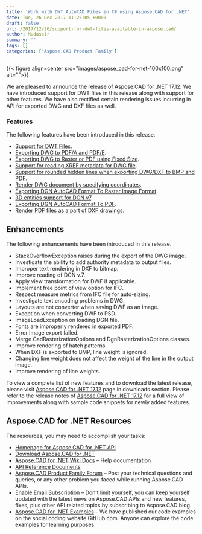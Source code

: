 ```yaml
---
title: 'Work with DWT AutoCAD Files in C# using Aspose.CAD for .NET'
date: Tue, 26 Dec 2017 11:25:05 +0000
draft: false
url: /2017/12/26/support-for-dwt-files-available-in-aspose.cad/
author: Mudassir
summary: ''
tags: []
categories: ['Aspose.CAD Product Family']
---
```




{{< figure align=center src="images/aspose_cad-for-net-100x100.png" alt="">}}


We are pleased to announce the release of Aspose.CAD for .NET 17.12. We have introduced support for DWT files in this release along with support for other features. We have also rectified certain rendering issues incurring in API for exported DWG and DXF files as well.

### Features

The following features have been introduced in this release.

*   [Support for DWT Files][1].
*   [Exporting DWG to PDF/A and PDF/E][2].
*   [Exporting DWG to Raster or PDF using Fixed Size][3].
*   [Support for reading XREF metadata for DWG file][4].
*   [Support for rounded hidden lines when exporting DWG/DXF to BMP and PDF][5].
*   [Render DWG document by specifying coordinates][6].
*   [Exporting DGN AutoCAD Format To Raster Image Format][7].
*   [3D entities support for DGN v7][8].
*   [Exporting DGN AutoCAD Format To PDF][9].
*   [Render PDF files as a part of DXF drawings][10].

## Enhancements

The following enhancements have been introduced in this release.

*   StackOverflowException raises during the export of the DWG image.
*   Investigate the ability to add authority metadata to output files.
*   Improper text rendering in DXF to bitmap.
*   Improve reading of DGN v.7.
*   Apply view transformation for DWF if applicable.
*   Implement free point of view option for IFC.
*   Respect measure metrics from IFC file for auto-sizing.
*   Investigate text encoding problems in DWG.
*   Layouts are not converter when saving DWF as an image.
*   Exception when converting DWF to PSD.
*   ImageLoadException on loading DGN file.
*   Fonts are improperly rendered in exported PDF.
*   Error Image export failed.
*   Merge CadRasterizationOptions and DgnRasterizationOptions classes.
*   Improve rendering of hatch patterns.
*   When DXF is exported to BMP, line weight is ignored.
*   Changing line weight does not affect the weight of the line in the output image.
*   Improve rendering of line weights.

To view a complete list of new features and to download the latest release, please visit [Aspose.CAD for .NET 17.12][11] page in downloads section. Please refer to the release notes of [Aspose.CAD for .NET 17.12][12] for a full view of improvements along with sample code snippets for newly added features.

## Aspose.CAD for .NET Resources

The resources, you may need to accomplish your tasks:

*   [Homepage for Aspose.CAD for .NET API][13]
*   [Download Aspose.CAD for .NET][14]
*   [Aspose.CAD for .NET Wiki Docs][15] – Help documentation
*   [API Reference Documents][16]
*   [Aspose.CAD Product Family Forum][17] – Post your technical questions and queries, or any other problem you faced while running Aspose.CAD APIs.
*   [Enable Email Subscription][18] – Don’t limit yourself, you can keep yourself updated with the latest news on Aspose.CAD APIs and new features, fixes, plus other API related topics by subscribing to Aspose.CAD blog.
*   [Aspose.CAD for .NET Examples][19] – We have published our code examples on the social coding website GitHub.com. Anyone can explore the code examples for learning purposes.




[1]: https://docs.aspose.com/display/cadnet/DWT+Drawings#DWTDrawings-SupportforDWTFiles
[2]: https://docs.aspose.com/display/cadnet/DWG+Drawings#DWGDrawings-ExportingDWGtoPDF/AandPDF/E
[3]: https://docs.aspose.com/display/cadnet/DWG+Drawings#DWGDrawings-ExportingDWGtoRasterorPDFusingFixedSize
[4]: https://docs.aspose.com/display/cadnet/DWG+Drawings#DWGDrawings-SupportforreadingXREFmetadataforDWGfile
[5]: https://docs.aspose.com/display/cadnet/DWG+Drawings#DWGDrawings-SupportforroundedhiddenlineswhenexportingDWG/DXFtobmpandPDF
[6]: https://docs.aspose.com/display/cadnet/DWG+Drawings#DWGDrawings-RenderDWGdocumentbyspecifyingcoordinates
[7]: https://docs.aspose.com/display/cadnet/Exporting+DGN+AutoCAD#ExportingDGNAutoCAD-ExportingDGNAutoCADFormatToRasterImageFormat
[8]: https://docs.aspose.com/display/cadnet/Exporting+DGN+AutoCAD#ExportingDGNAutoCAD-3DentitiessupportforDGNv7
[9]: https://docs.aspose.com/display/cadnet/Exporting+DGN+AutoCAD#ExportingDGNAutoCAD-ExportingDGNAutoCADFormatToPDF
[10]: https://docs.aspose.com/display/cadnet/DXF+Drawings#DXFDrawings-RenderPDFfilesasapartofDXFdrawings
[11]: https://downloads.aspose.com/cad/net
[12]: https://docs.aspose.com/display/cadnet/Aspose.CAD+for+.NET+17.12+-+Release+Notes
[13]: https://www.aspose.com/products/cad/net
[14]: https://downloads.aspose.com/cad/net
[15]: https://docs.aspose.com/display/cadnet/Home
[16]: https://apireference.aspose.com/net/cad
[17]: http://forum.aspose.com
[18]: https://blog.aspose.com/category/aspose-products/aspose.cad-product-family/
[19]: https://github.com/aspose-cad/Aspose.CAD-for-.NET




